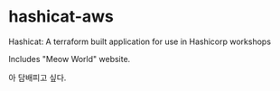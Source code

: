 # hashicat-aws
Hashicat: A terraform built application for use in Hashicorp workshops

Includes "Meow World" website.

아 담배피고 싶다.